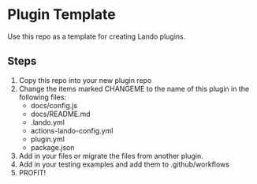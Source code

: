 # Plugin Template

Use this repo as a template for creating Lando plugins.

## Steps

1. Copy this repo into your new plugin repo
2. Change the items marked CHANGEME to the name of this plugin in the following files:
    * docs/config.js
    * docs/README.md
    * .lando.yml
    * actions-lando-config.yml
    * plugin.yml
    * package.json
3. Add in your files or migrate the files from another plugin.
4. Add in your testing examples and add them to .github/workflows
5. PROFIT!